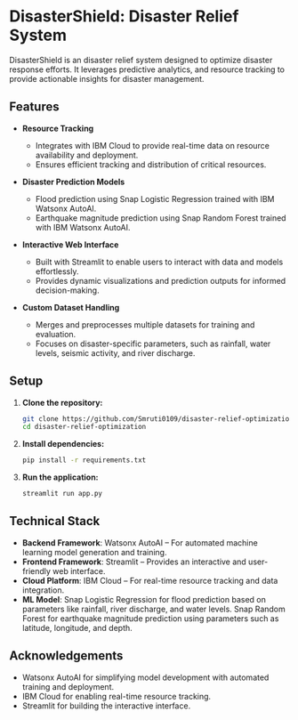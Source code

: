 # DisasterShield: Disaster Relief System

DisasterShield is an disaster relief system designed to optimize disaster response efforts. It leverages predictive analytics, and resource tracking to provide actionable insights for disaster management.

## Features

- **Resource Tracking**  
   - Integrates with IBM Cloud to provide real-time data on resource availability and deployment.
   - Ensures efficient tracking and distribution of critical resources.

- **Disaster Prediction Models**  
   - Flood prediction using Snap Logistic Regression trained with IBM Watsonx AutoAI.
   - Earthquake magnitude prediction using Snap Random Forest trained with IBM Watsonx AutoAI.

- **Interactive Web Interface**  
   - Built with Streamlit to enable users to interact with data and models effortlessly.
   - Provides dynamic visualizations and prediction outputs for informed decision-making.

- **Custom Dataset Handling**  
   - Merges and preprocesses multiple datasets for training and evaluation.
   - Focuses on disaster-specific parameters, such as rainfall, water levels, seismic activity, and river discharge.

## Setup

1. **Clone the repository:**
   ```bash
   git clone https://github.com/Smruti0109/disaster-relief-optimization.git
   cd disaster-relief-optimization


2. **Install dependencies:**
   ```bash
   pip install -r requirements.txt

3. **Run the application:**
   ```bash
   streamlit run app.py
   
## Technical Stack

- **Backend Framework**: Watsonx AutoAI – For automated machine learning model generation and training.
- **Frontend Framework**: Streamlit – Provides an interactive and user-friendly web interface.
- **Cloud Platform**: IBM Cloud – For real-time resource tracking and data integration.
- **ML Model**: Snap Logistic Regression for flood prediction based on parameters like rainfall, river discharge, and water levels. Snap Random Forest for earthquake magnitude prediction using parameters such as latitude, longitude, and depth.

## Acknowledgements

- Watsonx AutoAI for simplifying model development with automated training and deployment.
- IBM Cloud for enabling real-time resource tracking.
- Streamlit for building the interactive interface.
